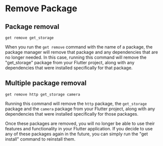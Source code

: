 # Remove Package

## Package removal

```shell
get remove get_storage
```

When you run the `get remove` command with the name of a package, the package manager will remove that package and any dependencies that are no longer needed. In this case, running this command will remove the "get_storage" package from your Flutter project, along with any dependencies that were installed specifically for that package.

## Multiple package removal

```shell
get remove http get_storage camera
```

Running this command will remove the `http` package, the `get_storage` package and the `camera` package from your Flutter project, along with any dependencies that were installed specifically for those packages.

Once these packages are removed, you will no longer be able to use their features and functionality in your Flutter application. If you decide to use any of these packages again in the future, you can simply run the "get install" command to reinstall them.